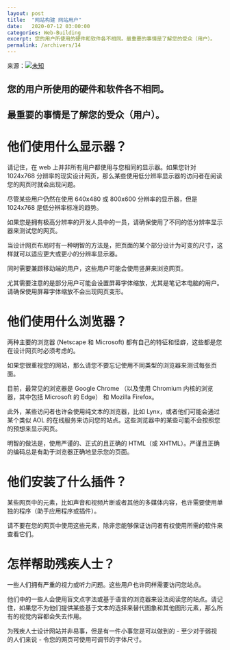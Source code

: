 ```yaml
---
layout: post
title:  "网站构建 网站用户"
date:   2020-07-12 03:00:00
categories: Web-Building
excerpt: 您的用户所使用的硬件和软件各不相同。最重要的事情是了解您的受众（用户）。
permalink: /archivers/14
---
```


来源：[![未知](https://img.shields.io/badge/未知-brightgreen)](#)

## 您的用户所使用的硬件和软件各不相同。

## 最重要的事情是了解您的受众（用户）。

# 他们使用什么显示器？
请记住，在 web 上并非所有用户都使用与您相同的显示器。如果您针对 1024x768 分辨率的现实设计网页，那么某些使用低分辨率显示器的访问者在阅读您的网页时就会出现问题。

尽管某些用户仍然在使用 640x480 或 800x600 分辨率的显示器，但是 1024x768 是低分辨率标准的趋势。

如果您是拥有极高分辨率的开发人员中的一员，请确保使用了不同的低分辨率显示器来测试您的网页。

当设计网页布局时有一种明智的方法是，把页面的某个部分设计为可变的尺寸，这样就可以适应更大或更小的分辨率显示器。

同时需要兼顾移动端的用户，这些用户可能会使用竖屏来浏览网页。

尤其需要注意的是部分用户可能会设置屏幕字体缩放，尤其是笔记本电脑的用户。请确保使用屏幕字体缩放不会出现网页变形。

# 他们使用什么浏览器？
两种主要的浏览器 (Netscape 和 Microsoft) 都有自己的特征和怪癖，这些都是您在设计网页时必须考虑的。

如果您很重视您的网站，那么请您不要忘记使用不同类型的浏览器来测试每张页面。

目前，最常见的浏览器是 Google Chrome （以及使用 Chromium 内核的浏览器，其中包括 Microsoft 的 Edge） 和 Mozilla Firefox。

此外，某些访问者也许会使用纯文本的浏览器，比如 Lynx，或者他们可能会通过某个类似 AOL 的在线服务来访问您的站点。这些浏览器中的某些可能不会按照您的预想来显示网页。

明智的做法是，使用严谨的、正式的且正确的 HTML（或 XHTML）。严谨且正确的编码总是有助于浏览器正确地显示您的页面。

# 他们安装了什么插件？
某些网页中的元素，比如声音和视频片断或者其他的多媒体内容，也许需要使用单独的程序（助手应用程序或插件）。

请不要在您的网页中使用这些元素，除非您能够保证访问者有权使用所需的软件来查看它们。

# 怎样帮助残疾人士？
一些人们拥有严重的视力或听力问题。这些用户也许同样需要访问您站点。

他们中的一些人会使用盲文点字法或基于语言的浏览器来设法阅读您的站点。请记住，如果您不为他们提供某些基于文本的选择来替代图象和其他图形元素，那么所有的视觉内容都会失去作用。

为残疾人士设计网站并非易事，但是有一件小事您是可以做到的 - 至少对于弱视的人们来说 - 令您的网页可使用可调节的字体尺寸。
